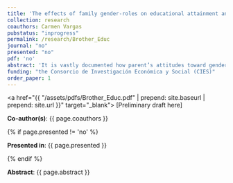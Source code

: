 ```yaml
---
title: 'The effects of family gender-roles on educational attainment and career choice of girls' 
collection: research
coauthors: Carmen Vargas
pubstatus: "inprogress"
permalink: /research/Brother_Educ
journal: "no"
presented: "no"
pdf: 'no'
abstract: 'It is vastly documented how parent’s attitudes toward gender norms affect their children’s identity, preferences, and human capital accumulation. Recent literature for Denmark, Sweden and the US finds evidence that first-born girls, conditionally on being in a family with at least two children, have a penalty in their adult-life earnings when the second-born child is a boy instead of a girl. This would be explained by girls having larger conformity to gender norms when they have a brother, shaping their preferences for more traditionally feminine careers, even though it does not make a difference in their educational attainment. I intend to exploit this identification to explore the educational attainment and career choice of first-born girls in Peru, a developing country. I would also explore attitudes toward gender norms and time use of families of such composition using social and time use surveys. The main hypothesis is that I would find negative effects in educational attainment, unlike the case in the developed countries. In my setting, girls who face stronger conformity to gender norms in their families will have less time and access to educational resources.'
funding: "the Consorcio de Investigación Económica y Social (CIES)"
order_paper: 1
---
```


<a href="{{ "/assets/pdfs/Brother_Educ.pdf" | prepend: site.baseurl | prepend: site.url }}" target="_blank"> [Preliminary draft here] </a>

<p><b>Co-author(s)</b>: {{ page.coauthors }} </p>

{% if page.presented != 'no' %}
<p><b>Presented in</b>: {{ page.presented }} </p>
{% endif %}

<div class ="text"><p align="justify"><b>Abstract</b>: {{ page.abstract }} </p></div>

